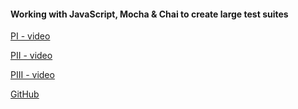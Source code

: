 #### Working with JavaScript, Mocha & Chai to create large test suites
[PI - video](https://brygit24.github.io/liveCoding/detectMochaPI.mp4)

[PII - video](https://brygit24.github.io/liveCoding/detectMochaPII.mp4)

[PIII - video](https://brygit24.github.io/liveCoding/detectMochaPIII.mp4)

[GitHub](https://github.com/brygit24/testbuilder)
